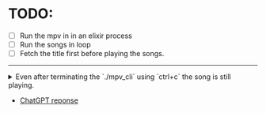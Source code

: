 
# TODO:
- [ ] Run the mpv in in an elixir process
- [ ] Run the songs in loop
- [ ] Fetch the title first before playing the songs.

---
<details>
    <summary>Even after terminating the `./mpv_cli` using `ctrl+c` the song is still playing.</summary>

   🔍 How System.cmd/3 Works
In Elixir, this function:

```bash
System.cmd("mpv", ["--no-video", url], stderr_to_stdout: true)
```

does not spawn a subprocess that you control in real-time. It:

- Spawns an OS process (mpv)
- Waits until mpv exits
- Collects all output (stdout and stderr) after it’s done
- Returns {output, exit_code}

</details>

- [ChatGPT reponse](https://chatgpt.com/share/683b7de2-365c-800b-bd0f-53475583ad51)
